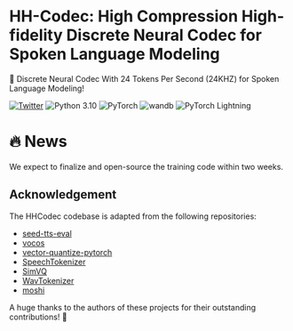 
# HH-Codec: High Compression High-fidelity Discrete Neural Codec for Spoken Language Modeling
🎉 Discrete Neural Codec With 24 Tokens Per Second (24KHZ) for Spoken Language Modeling!

[![Twitter](https://img.shields.io/twitter/url?style=social&url=https%3A%2F%2Ftwitter.com%2Fopendilab)](https://twitter.com/opendilab)
![Python 3.10](https://img.shields.io/badge/python-3.10-blue?logo=python&logoColor=white)
![PyTorch](https://img.shields.io/badge/pytorch-2.5.0-blue)
![wandb](https://img.shields.io/badge/wandb-0.16.6-orange?logo=wandb&logoColor=white)
![PyTorch Lightning](https://img.shields.io/badge/lightning-2.2.1-purple?logo=lightning&logoColor=white)

# 🔥 News
We expect to finalize and open-source the training code within two weeks.

## Acknowledgement
The HHCodec codebase is adapted from the following repositories:
- [seed-tts-eval](https://github.com/BytedanceSpeech/seed-tts-eval)
- [vocos](https://github.com/gemelo-ai/vocos)
- [vector-quantize-pytorch](https://github.com/lucidrains/vector-quantize-pytorch)
- [SpeechTokenizer](https://github.com/ZhangXInFD/SpeechTokenizer)
- [SimVQ](https://github.com/youngsheen/SimVQ)
- [WavTokenizer](https://github.com/jishengpeng/WavTokenizer)
- [moshi](https://github.com/kyutai-labs/moshi)

A huge thanks to the authors of these projects for their outstanding contributions! 🎉

